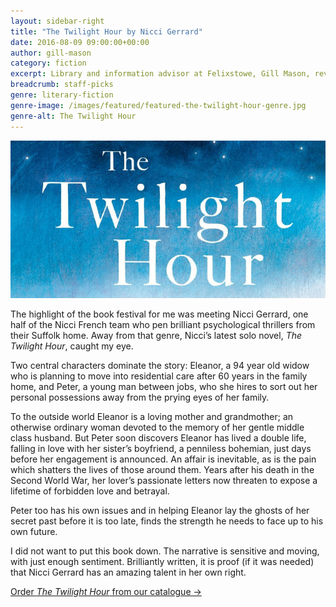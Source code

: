 ```yaml
---
layout: sidebar-right
title: "The Twilight Hour by Nicci Gerrard"
date: 2016-08-09 09:00:00+00:00
author: gill-mason
category: fiction
excerpt: Library and information advisor at Felixstowe, Gill Mason, reviews Nicci Gerrard's novel about a woman with a dark past.
breadcrumb: staff-picks
genre: literary-fiction
genre-image: /images/featured/featured-the-twilight-hour-genre.jpg
genre-alt: The Twilight Hour
---
```


![The Twilight Hour by Nicci Gerrard](/images/featured/featured-the-twilight-hour.jpg)

The highlight of the book festival for me was meeting Nicci Gerrard, one half of the Nicci French team who pen brilliant psychological thrillers from their Suffolk home. Away from that genre, Nicci’s latest solo novel, <cite>The Twilight Hour</cite>, caught my eye.

Two central characters dominate the story: Eleanor, a 94 year old widow who is planning to move into residential care after 60 years in the family home, and Peter, a young man between jobs, who she hires to sort out her personal possessions away from the prying eyes of her family.

To the outside world Eleanor is a loving mother and grandmother; an otherwise ordinary woman devoted to the memory of her gentle middle class husband. But Peter soon discovers Eleanor has lived a double life, falling in love with her sister’s boyfriend, a penniless bohemian, just days before her engagement is announced. An affair is inevitable, as is the pain which shatters the lives of those around them. Years after his death in the Second World War, her lover’s passionate letters now threaten to expose a lifetime of forbidden love and betrayal.

Peter too has his own issues and in helping Eleanor lay the ghosts of her secret past before it is too late, finds the strength he needs to face up to his own future.

I did not want to put this book down. The narrative is sensitive and moving, with just enough sentiment. Brilliantly written, it is proof (if it was needed) that Nicci Gerrard has an amazing talent in her own right.

[Order <cite>The Twilight Hour</cite> from our catalogue →](https://suffolk.spydus.co.uk/cgi-bin/spydus.exe/ENQ/OPAC/BIBENQ/11071978?QRY=CTIBIB%3C%20IRN(1593229)&QRYTEXT=The%20twilight%20hour)
